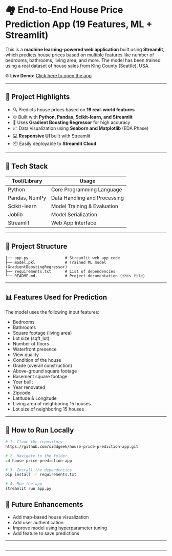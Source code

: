 # 🏘️ End-to-End House Price Prediction App (19 Features, ML + Streamlit)

This is a **machine learning-powered web application** built using **Streamlit**, which predicts house prices based on multiple features like number of bedrooms, bathrooms, living area, and more. The model has been trained using a real dataset of house sales from King County (Seattle), USA.

🌐 **Live Demo:** [Click here to open the app](https://house-price-prediction-app-b9a7kmh9l83xreuvrr5rbr.streamlit.app)

---

## 📌 Project Highlights

- 🔍 Predicts house prices based on **19 real-world features**
- ⚙️ Built with **Python, Pandas, Scikit-learn, and Streamlit**
- 💾 Uses **Gradient Boosting Regressor** for high accuracy
- 📈 Data visualization using **Seaborn and Matplotlib** (EDA Phase)
- 💻 **Responsive UI** built with Streamlit
- 📦 Easily deployable to **Streamlit Cloud**

---

## 🔧 Tech Stack

| Tool/Library  | Usage                        |
| ------------- | ---------------------------- |
| Python        | Core Programming Language    |
| Pandas, NumPy | Data Handling and Processing |
| Scikit-learn  | Model Training & Evaluation  |
| Joblib        | Model Serialization          |
| Streamlit     | Web App Interface            |

---

## 📁 Project Structure

```
├── app.py                # Streamlit web app code
├── model.pkl             # Trained ML model (GradientBoostingRegressor)
├── requirements.txt      # List of dependencies
└── README.md             # Project documentation (this file)
```

---

## 📊 Features Used for Prediction

The model uses the following input features:

- Bedrooms
- Bathrooms
- Square footage (living area)
- Lot size (sqft\_lot)
- Number of floors
- Waterfront presence
- View quality
- Condition of the house
- Grade (overall construction)
- Above-ground square footage
- Basement square footage
- Year built
- Year renovated
- Zipcode
- Latitude & Longitude
- Living area of neighboring 15 houses
- Lot size of neighboring 15 houses

---

## 🚀 How to Run Locally

```bash
# 1. Clone the repository
https://github.com/siddgeek/house-price-prediction-app.git

# 2. Navigate to the folder
cd house-price-prediction-app

# 3. Install the dependencies
pip install -r requirements.txt

# 4. Run the app
streamlit run app.py
```



## 🧠 Future Enhancements

- Add map-based house visualization
- Add user authentication
- Improve model using hyperparameter tuning
- Add feature to save predictions

---

##

---

##


